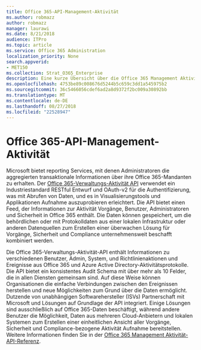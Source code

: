 ```yaml
---
title: Office 365-API-Management-Aktivität
ms.author: robmazz
author: robmazz
manager: laurawi
ms.date: 8/21/2018
audience: ITPro
ms.topic: article
ms.service: Office 365 Administration
localization_priority: None
search.appverid:
- MET150
ms.collection: Strat_O365_Enterprise
description: Eine kurze Übersicht über die Office 365 Management Aktivität-API.
ms.openlocfilehash: 4753be89c008676d5244b5c659c3dd1a545975b2
ms.sourcegitcommit: 36c5466056cdef6ad2a8d9372f2bc009a30892bb
ms.translationtype: MT
ms.contentlocale: de-DE
ms.lasthandoff: 08/27/2018
ms.locfileid: "22528947"
---
```

# <a name="office-365-management-activity-api"></a>Office 365-API-Management-Aktivität
Microsoft bietet reporting Services, mit denen Administratoren die aggregierten transaktionale Informationen über ihre Office 365-Mandanten zu erhalten. Der [Office 365-Verwaltungs-Aktivität API](https://docs.microsoft.com/office/office-365-management-api/office-365-management-apis-overview) verwendet ein Industriestandard RESTful Entwurf und OAuth-v2 für die Authentifizierung, was mit Abrufen von Daten, und es in Visualisierungstools und Applikationen Aufnahme auszuprobieren erleichtert. Die API bietet einen Feed, der Informationen zur Aktivität Vorgänge, Benutzer, Administratoren und Sicherheit in Office 365 enthält. Die Daten können gespeichert, um die behördlichen oder mit Protokolldaten aus einer lokalen Infrastruktur oder anderen Datenquellen zum Erstellen einer überwachen Lösung für Vorgänge, Sicherheit und Compliance unternehmensweit beschafft kombiniert werden.

Die Office 365-Verwaltungs-Aktivität-API enthält Informationen zu verschiedenen Benutzer, Admin, System, und Richtlinienaktionen und Ereignisse aus Office 365 und Azure Active Directory-Aktivitätsprotokolle. Die API bietet ein konsistentes Audit Schema mit über mehr als 10 Felder, die in allen Diensten gemeinsam sind. Auf diese Weise können Organisationen die einfache Verbindungen zwischen den Ereignissen herstellen und neue Möglichkeiten zum Grund über die Daten ermöglicht. Dutzende von unabhängigen Softwarehersteller (ISVs) Partnerschaft mit Microsoft und Lösungen auf Grundlage der API integriert. Einige Lösungen sind ausschließlich auf Office 365-Daten beschäftigt, während andere Benutzer die Möglichkeit, Daten aus mehreren Cloud-Anbietern und lokalen Systemen zum Erstellen einer einheitlichen Ansicht aller Vorgänge, Sicherheit und Compliance-bezogene Aktivität Aufnahme bereitstellen. Weitere Informationen finden Sie in der [Office 365 Management Aktivität-API-Referenz](https://docs.microsoft.com/office/office-365-management-api/office-365-management-activity-api-reference).
